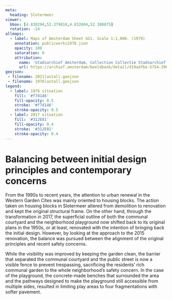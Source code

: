 ```yaml
---
meta:
  heading: Slotermeer
viewer:
  bbox: [4.830294,52.379818,4.832804,52.380875]
  rotation: -14
allmaps:
  - label: Maps of Amsterdam Sheet GG1. Scale 1:1,000. (1979)
    annotation: publicworks1978.json
    opacity: 100
    saturation: 0
    attribution:
      name: 'Stadsarchief Amsterdam, Collection Collectie Stadsarchief Amsterdam; Kaart van Amsterdam, Image file DUIZ01797000001'
      url: https://archief.amsterdam/beeldbank/detail/d19adfbe-5754-3968-92d2-e0387d21ab5f
geojson:
 - filename: 2021lastall.geojson
 - filename: 1976lastall.geojson
legend:
  - label: 1976 situation
    fill: '#f7d146'
    fill-opacity: 0.5
    stroke: '#f7d146'
    stroke-opacity: 0.5
  - label: 2017 situation
    fill: '#312E81'
    fill-opacity: 0.4
    stroke: '#312E81'
    stroke-opacity: 0.4
---
```

# Balancing between initial design principles and contemporary concerns
From the 1990s to recent years, the attention to urban renewal in the Western Garden Cites was mainly oriented to housing blocks. The action taken on housing blocks in Slotermeer altered from demolition to renovation and kept the original structural frame. On the other hand, through the transformation in 2017, the superficial outline of both the communal courtyard and the neighborhood playground now shifted back to its original plans in the 1950s, or at least, renovated with the intention of bringing back the initial design. However, by looking at the approach to the 2015 renovation, the balance was pursued between the alignment of the original principles and recent safety concerns.

While the visibility was improved by keeping the garden clean, the barrier that separated the communal courtyard and the public street is now a visible fence to prevent trespassing, sacrificing the residents’ rich communal garden to the whole neighborhood’s safety concern. In the case of the playground, the concrete-made benches that surrounded the area and the pathways designed to make the playground still accessible from multiple sides, resulted in limiting play areas to four fragmentations with softer pavement.
